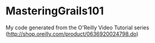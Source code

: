 MasteringGrails101
==================

My code generated from the O'Reilly Video Tutorial series (http://shop.oreilly.com/product/0636920024798.do)